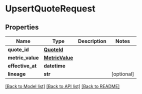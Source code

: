 # UpsertQuoteRequest

## Properties
Name | Type | Description | Notes
------------ | ------------- | ------------- | -------------
**quote_id** | [**QuoteId**](QuoteId.md) |  | 
**metric_value** | [**MetricValue**](MetricValue.md) |  | 
**effective_at** | **datetime** |  | 
**lineage** | **str** |  | [optional] 

[[Back to Model list]](../README.md#documentation-for-models) [[Back to API list]](../README.md#documentation-for-api-endpoints) [[Back to README]](../README.md)


